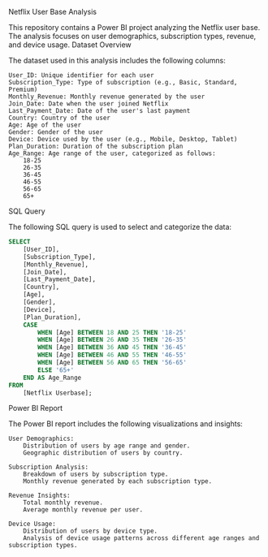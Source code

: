 Netflix User Base Analysis

This repository contains a Power BI project analyzing the Netflix user base. The analysis focuses on user demographics, subscription types, revenue, and device usage.
Dataset Overview

The dataset used in this analysis includes the following columns:

    User_ID: Unique identifier for each user
    Subscription_Type: Type of subscription (e.g., Basic, Standard, Premium)
    Monthly_Revenue: Monthly revenue generated by the user
    Join_Date: Date when the user joined Netflix
    Last_Payment_Date: Date of the user's last payment
    Country: Country of the user
    Age: Age of the user
    Gender: Gender of the user
    Device: Device used by the user (e.g., Mobile, Desktop, Tablet)
    Plan_Duration: Duration of the subscription plan
    Age_Range: Age range of the user, categorized as follows:
        18-25
        26-35
        36-45
        46-55
        56-65
        65+

SQL Query

The following SQL query is used to select and categorize the data:
```sql
SELECT 
    [User_ID],                            
    [Subscription_Type],                                                                                                            
    [Monthly_Revenue],                                                                            
    [Join_Date],                                                                                                                          
    [Last_Payment_Date],                                                                
    [Country],                                                                                          
    [Age],
    [Gender],                                                  
    [Device],                                                                                
    [Plan_Duration],                                                                                                            
    CASE                                                                                             
        WHEN [Age] BETWEEN 18 AND 25 THEN '18-25'                                            
        WHEN [Age] BETWEEN 26 AND 35 THEN '26-35'                                                                  
        WHEN [Age] BETWEEN 36 AND 45 THEN '36-45'                                          
        WHEN [Age] BETWEEN 46 AND 55 THEN '46-55'                                                                                      
        WHEN [Age] BETWEEN 56 AND 65 THEN '56-65'                                
        ELSE '65+'                                                                                        
    END AS Age_Range                            
FROM                                                                                                                               
    [Netflix Userbase];                                                                                                                
 ```

Power BI Report

The Power BI report includes the following visualizations and insights:

    User Demographics:
        Distribution of users by age range and gender.
        Geographic distribution of users by country.

    Subscription Analysis:
        Breakdown of users by subscription type.
        Monthly revenue generated by each subscription type.

    Revenue Insights:
        Total monthly revenue.
        Average monthly revenue per user.

    Device Usage:
        Distribution of users by device type.
        Analysis of device usage patterns across different age ranges and subscription types.
